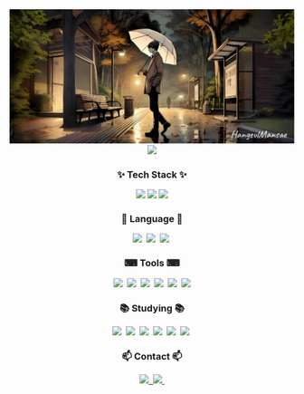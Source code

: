 <!--타이틀 부분-->
<div align="center">
    <img src="./asset/Banner.png">
</div>

<!-- 깃허브 스탯 부분 -->
<!--
<div align="center">
   <img src="https://github-readme-stats.vercel.app/api?username=HangeulMansae&show_icons=true&theme=radical"/>

![Top Langs](https://github-readme-stats.vercel.app/api/top-langs/?username=HangeulMansae&layout=compact)
</div>
-->

<!-- 백준 티어 부분 -->
<div align="center">
    <a href="https://solved.ac/111sym/" target="_blank">
        <img src="http://mazassumnida.wtf/api/v2/generate_badge?boj=111sym"/>
    </a>
</div>

<h3 align="center">✨ Tech Stack ✨</h3>
<div align="center">
<img src="https://img.shields.io/badge/Android-3DDC84?style=for-the-badge&logo=android&logoColor=white"/>
<img src="https://img.shields.io/badge/Flutter-02569B?style=for-the-badge&logo=flutter&logoColor=white"/>
<img src="https://img.shields.io/badge/Vue.js-4FC08D?style=for-the-badge&logo=Vue.js&logoColor=white"/>
</div>
<!--내용 부분-->
<h3 align="center">📖 Language 📖</h3>
<div align="center">
<img src="https://img.shields.io/badge/C++-1c2834.svg?style=for-the-badge&logo=C++&logoColor=2bb6f5"/>&nbsp
  <img src="https://img.shields.io/badge/kotlin-20232a.svg?style=for-the-badge&logo=kotlin&logoColor=8c46fa" />&nbsp
  <img src="https://img.shields.io/badge/dart-1c2834.svg?style=for-the-badge&logo=dart&logoColor=2bb6f5" />&nbsp
</div>
<h3 align="center">⌨ Tools ⌨</h3>
<div align="center">
    <img src="https://img.shields.io/badge/git-F05033.svg?style=for-the-badge&logo=git&logoColor=white" />&nbsp
    <img src="https://img.shields.io/badge/github-181717.svg?style=for-the-badge&logo=github&logoColor=white" />&nbsp
    <img src="https://img.shields.io/badge/Notion-F3F3F3.svg?style=for-the-badge&logo=notion&logoColor=black" />&nbsp
    <img src="https://img.shields.io/badge/Visual Studio Code-007ACC?style=for-the-badge&logo=Visual Studio Code&logoColor=white"/>&nbsp
    <img src="https://img.shields.io/badge/Android Studio-3DDC84?style=for-the-badge&logo=Android Studio&logoColor=white"/>&nbsp
    <img src="https://img.shields.io/badge/Postman-FF6C37?style=for-the-badge&logo=Postman&logoColor=white"/>
</div>

<h3 align="center">📚 Studying 📚</h3>
<div align="center">
<img src="https://img.shields.io/badge/javascript-F7DF1E.svg?style=for-the-badge&logo=javascript&logoColor=20232a" />&nbsp
  <img src="https://img.shields.io/badge/typescript-007ACC.svg?style=for-the-badge&logo=typescript&logoColor=white" />&nbsp
<img src="https://img.shields.io/badge/react-20232a.svg?style=for-the-badge&logo=react&logoColor=61DAFB" />&nbsp
  <img src="https://img.shields.io/badge/Recoil-3578E5?style=for-the-badge&logo=recoil&logoColor=white" />&nbsp
  <img src="https://img.shields.io/badge/pwnable-ff4d85?style=for-the-badge&logo=pwnable&logoColor=white" />&nbsp
  <img src="https://img.shields.io/badge/Vue.js-4FC08D?style=for-the-badge&logo=Vue.js&logoColor=white"/>&nbsp
</div>

<h3 align="center">📫 Contact 📫</h3>
<div align="center">
  <a href="https://hangeulmansae.github.io/">
    <img src="https://img.shields.io/badge/gitblog-181717?style=for-the-badge&logo=github&&logoColor=white" />&nbsp
  </a>
  <a href="mailto:2525sym@gmail.com">
    <img
      src="https://img.shields.io/badge/2525sym@gmail.com-D14836?style=for-the-badge&logo=gmail&logoColor=white"/>&nbsp
  </a>
</div>

<!--
**HangeulMansae/HangeulMansae** is a ✨ _special_ ✨ repository because its `README.md` (this file) appears on your GitHub profile.

Here are some ideas to get you started:

- 🔭 I’m currently working on ...
- 🌱 I’m currently learning ...
- 👯 I’m looking to collaborate on ...
- 🤔 I’m looking for help with ...
- 💬 Ask me about ...
- 📫 How to reach me: ...
- 😄 Pronouns: ...
- ⚡ Fun fact: ...
-->
